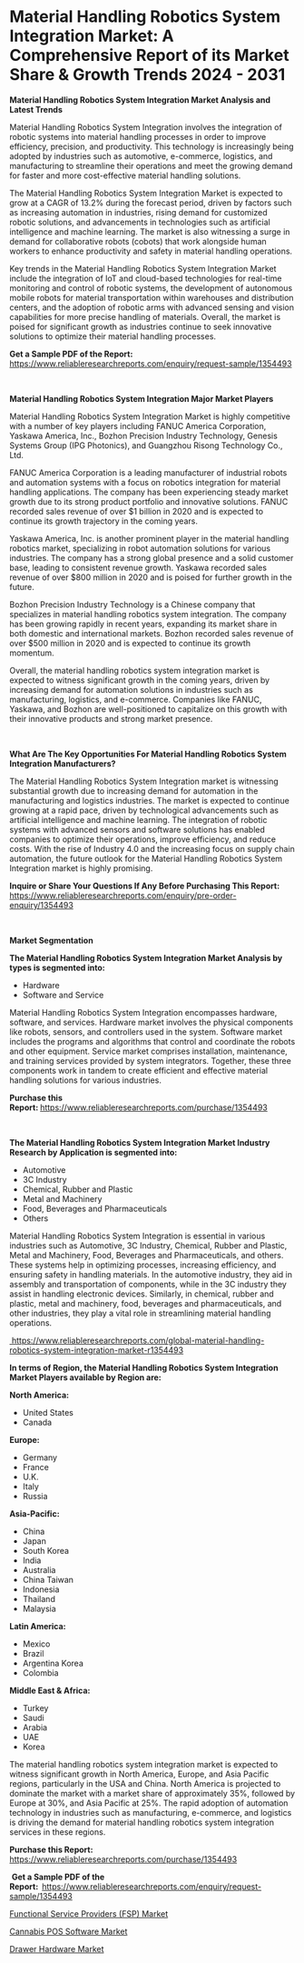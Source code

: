 <p><h1>Material Handling Robotics System Integration Market: A Comprehensive Report of its Market Share & Growth Trends 2024 - 2031</h1></p><p><strong>Material Handling Robotics System Integration Market Analysis and Latest Trends</strong></p>
<p><p>Material Handling Robotics System Integration involves the integration of robotic systems into material handling processes in order to improve efficiency, precision, and productivity. This technology is increasingly being adopted by industries such as automotive, e-commerce, logistics, and manufacturing to streamline their operations and meet the growing demand for faster and more cost-effective material handling solutions.</p><p>The Material Handling Robotics System Integration Market is expected to grow at a CAGR of 13.2% during the forecast period, driven by factors such as increasing automation in industries, rising demand for customized robotic solutions, and advancements in technologies such as artificial intelligence and machine learning. The market is also witnessing a surge in demand for collaborative robots (cobots) that work alongside human workers to enhance productivity and safety in material handling operations.</p><p>Key trends in the Material Handling Robotics System Integration Market include the integration of IoT and cloud-based technologies for real-time monitoring and control of robotic systems, the development of autonomous mobile robots for material transportation within warehouses and distribution centers, and the adoption of robotic arms with advanced sensing and vision capabilities for more precise handling of materials. Overall, the market is poised for significant growth as industries continue to seek innovative solutions to optimize their material handling processes.</p></p>
<p><strong>Get a Sample PDF of the Report:&nbsp;</strong> <a href="https://www.reliableresearchreports.com/enquiry/request-sample/1354493">https://www.reliableresearchreports.com/enquiry/request-sample/1354493</a></p>
<p>&nbsp;</p>
<p><strong>Material Handling Robotics System Integration Major Market Players</strong></p>
<p><p>Material Handling Robotics System Integration Market is highly competitive with a number of key players including FANUC America Corporation, Yaskawa America, Inc., Bozhon Precision Industry Technology, Genesis Systems Group (IPG Photonics), and Guangzhou Risong Technology Co., Ltd.</p><p>FANUC America Corporation is a leading manufacturer of industrial robots and automation systems with a focus on robotics integration for material handling applications. The company has been experiencing steady market growth due to its strong product portfolio and innovative solutions. FANUC recorded sales revenue of over $1 billion in 2020 and is expected to continue its growth trajectory in the coming years.</p><p>Yaskawa America, Inc. is another prominent player in the material handling robotics market, specializing in robot automation solutions for various industries. The company has a strong global presence and a solid customer base, leading to consistent revenue growth. Yaskawa recorded sales revenue of over $800 million in 2020 and is poised for further growth in the future.</p><p>Bozhon Precision Industry Technology is a Chinese company that specializes in material handling robotics system integration. The company has been growing rapidly in recent years, expanding its market share in both domestic and international markets. Bozhon recorded sales revenue of over $500 million in 2020 and is expected to continue its growth momentum.</p><p>Overall, the material handling robotics system integration market is expected to witness significant growth in the coming years, driven by increasing demand for automation solutions in industries such as manufacturing, logistics, and e-commerce. Companies like FANUC, Yaskawa, and Bozhon are well-positioned to capitalize on this growth with their innovative products and strong market presence.</p></p>
<p>&nbsp;</p>
<p><strong>What Are The Key Opportunities For Material Handling Robotics System Integration Manufacturers?</strong></p>
<p><p>The Material Handling Robotics System Integration market is witnessing substantial growth due to increasing demand for automation in the manufacturing and logistics industries. The market is expected to continue growing at a rapid pace, driven by technological advancements such as artificial intelligence and machine learning. The integration of robotic systems with advanced sensors and software solutions has enabled companies to optimize their operations, improve efficiency, and reduce costs. With the rise of Industry 4.0 and the increasing focus on supply chain automation, the future outlook for the Material Handling Robotics System Integration market is highly promising.</p></p>
<p><strong>Inquire or Share Your Questions If Any Before Purchasing This Report:</strong> <a href="https://www.reliableresearchreports.com/enquiry/pre-order-enquiry/1354493">https://www.reliableresearchreports.com/enquiry/pre-order-enquiry/1354493</a></p>
<p>&nbsp;</p>
<p><strong>Market Segmentation</strong></p>
<p><strong>The Material Handling Robotics System Integration Market Analysis by types is segmented into:</strong></p>
<p><ul><li>Hardware</li><li>Software and Service</li></ul></p>
<p><p>Material Handling Robotics System Integration encompasses hardware, software, and services. Hardware market involves the physical components like robots, sensors, and controllers used in the system. Software market includes the programs and algorithms that control and coordinate the robots and other equipment. Service market comprises installation, maintenance, and training services provided by system integrators. Together, these three components work in tandem to create efficient and effective material handling solutions for various industries.</p></p>
<p><strong>Purchase this Report:&nbsp;</strong><a href="https://www.reliableresearchreports.com/purchase/1354493">https://www.reliableresearchreports.com/purchase/1354493</a></p>
<p>&nbsp;</p>
<p><strong>The Material Handling Robotics System Integration Market Industry Research by Application is segmented into:</strong></p>
<p><ul><li>Automotive</li><li>3C Industry</li><li>Chemical, Rubber and Plastic</li><li>Metal and Machinery</li><li>Food, Beverages and Pharmaceuticals</li><li>Others</li></ul></p>
<p><p>Material Handling Robotics System Integration is essential in various industries such as Automotive, 3C Industry, Chemical, Rubber and Plastic, Metal and Machinery, Food, Beverages and Pharmaceuticals, and others. These systems help in optimizing processes, increasing efficiency, and ensuring safety in handling materials. In the automotive industry, they aid in assembly and transportation of components, while in the 3C industry they assist in handling electronic devices. Similarly, in chemical, rubber and plastic, metal and machinery, food, beverages and pharmaceuticals, and other industries, they play a vital role in streamlining material handling operations.</p></p>
<p><a href="https://www.reliableresearchreports.com/global-material-handling-robotics-system-integration-market-r1354493">&nbsp;https://www.reliableresearchreports.com/global-material-handling-robotics-system-integration-market-r1354493</a></p>
<p><strong>In terms of Region, the Material Handling Robotics System Integration Market Players available by Region are:</strong></p>
<p>
    <p> <strong> North America: </strong>
        <ul>
            <li>United States</li>
            <li>Canada</li>
        </ul>
        </p> 
    <p> <strong> Europe: </strong>
        <ul>
            <li>Germany</li>
            <li>France</li>
            <li>U.K.</li>
            <li>Italy</li>
            <li>Russia</li>
        </ul>
        </p> 
    <p> <strong> Asia-Pacific: </strong>
        <ul>
            <li>China</li>
            <li>Japan</li>
            <li>South Korea</li>
            <li>India</li>
            <li>Australia</li>
            <li>China Taiwan</li>
            <li>Indonesia</li>
            <li>Thailand</li>
            <li>Malaysia</li>
        </ul>
        </p> 
    <p> <strong> Latin America: </strong>
        <ul>
            <li>Mexico</li>
            <li>Brazil</li>
            <li>Argentina Korea</li>
            <li>Colombia</li>
        </ul>
        </p> 
    <p> <strong> Middle East & Africa: </strong>
        <ul>
            <li>Turkey</li>
            <li>Saudi</li>
            <li>Arabia</li>
            <li>UAE</li>
            <li>Korea</li>
        </ul>
    </p>
    </p>
<p><p>The material handling robotics system integration market is expected to witness significant growth in North America, Europe, and Asia Pacific regions, particularly in the USA and China. North America is projected to dominate the market with a market share of approximately 35%, followed by Europe at 30%, and Asia Pacific at 25%. The rapid adoption of automation technology in industries such as manufacturing, e-commerce, and logistics is driving the demand for material handling robotics system integration services in these regions.</p></p>
<p><strong>Purchase this Report: </strong><a href="https://www.reliableresearchreports.com/purchase/1354493">https://www.reliableresearchreports.com/purchase/1354493</a></p>
<p>&nbsp;<strong>Get a Sample PDF of the Report:&nbsp;&nbsp;</strong><a href="https://www.reliableresearchreports.com/enquiry/request-sample/1354493">https://www.reliableresearchreports.com/enquiry/request-sample/1354493</a></p>
<p><strong></strong></p>
<p><p><a href="https://github.com/gracielawharr/Market-Research-Report-List-1/blob/main/functional-service-providers-fsp-market.md">Functional Service Providers (FSP) Market</a></p><p><a href="https://github.com/JennyferFeil2023/Market-Research-Report-List-1/blob/main/cannabis-pos-software-market.md">Cannabis POS Software Market</a></p><p><a href="https://view.publitas.com/reportprime-1/drawer-hardware-market-competitive-analysis-market-trends-and-forecast-to-2031/">Drawer Hardware Market</a></p></p>